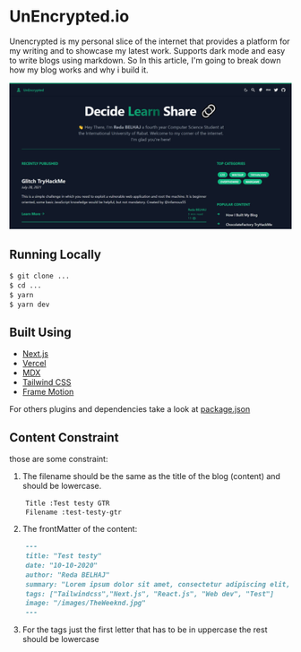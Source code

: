 # UnEncrypted.io

Unencrypted is my personal slice of the internet that provides a platform for my writing and to showcase my latest work. Supports dark mode and easy to write blogs using markdown. So In this article, I'm going to break down how my blog works and why i build it.

![Homepage](/public/images/home.png)

## Running Locally

```bash
$ git clone ...
$ cd ...
$ yarn
$ yarn dev
```

## Built Using

- [Next.js](https://nextjs.org/)
- [Vercel](https://vercel.com)
- [MDX](https://github.com/mdx-js/mdx)
- [Tailwind CSS](https://tailwindcss.com/)
- [Frame Motion](https://www.framer.com/motion/)

For others plugins and dependencies take a look at [package.json](https://github.com/Reda-BELHAJ/UnEncrypted.io/blob/main/package.json) 

## Content Constraint

those are some constraint:

1. The filename should be the same as the title of the blog (content) and should be lowercase.
```
    Title :Test testy GTR
    Filename :test-testy-gtr
```

2. The frontMatter of the content:
```md
    ---
    title: "Test testy"
    date: "10-10-2020"
    author: "Reda BELHAJ"
    summary: "Lorem ipsum dolor sit amet, consectetur adipiscing elit, sed do eiusmod tempor incididunt ut labore et dolore magna aliqua. Cursus mattis molestie a iaculis at erat pellentesque adipiscing."
    tags: ["Tailwindcss","Next.js", "React.js", "Web dev", "Test"]
    image: "/images/TheWeeknd.jpg"
    ---
```

3. For the tags just the first letter that has to be in uppercase the rest should be lowercase
